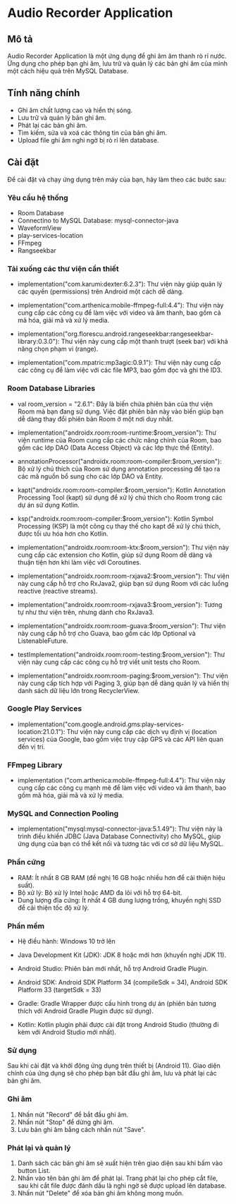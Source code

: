 # Audio Recorder Application

## Mô tả

Audio Recorder Application là một ứng dụng để ghi âm âm thanh rò rỉ nước. Ứng dụng cho phép bạn ghi âm, lưu trữ và quản lý các bản ghi âm của mình một cách hiệu quả trên MySQL Database.

## Tính năng chính

- Ghi âm chất lượng cao và hiển thị sóng.
- Lưu trữ và quản lý bản ghi âm.
- Phát lại các bản ghi âm.
- Tìm kiếm, sửa và xoá các thông tin của bản ghi âm.
- Upload file ghi âm nghi ngờ bị rò rỉ lên database.

## Cài đặt

Để cài đặt và chạy ứng dụng trên máy của bạn, hãy làm theo các bước sau:

### Yêu cầu hệ thống

- Room Database
- Connectino to MySQL Database: mysql-connector-java
- WaveformView
- play-services-location
- FFmpeg
- Rangseekbar

### Tải xuống các thư viện cần thiết 

- implementation("com.karumi:dexter:6.2.3"): Thư viện này giúp quản lý các quyền (permissions) trên Android một cách dễ dàng.

- implementation("com.arthenica:mobile-ffmpeg-full:4.4"): Thư viện này cung cấp các công cụ để làm việc với video và âm thanh, bao gồm cả mã hóa, giải mã và xử lý media.

- implementation("org.florescu.android.rangeseekbar:rangeseekbar-library:0.3.0"): Thư viện này cung cấp một thanh trượt (seek bar) với khả năng chọn phạm vi (range).

- implementation("com.mpatric:mp3agic:0.9.1"): Thư viện này cung cấp các công cụ để làm việc với các file MP3, bao gồm đọc và ghi thẻ ID3.

### Room Database Libraries
- val room_version = "2.6.1": Đây là biến chứa phiên bản của thư viện Room mà bạn đang sử dụng. Việc đặt phiên bản này vào biến giúp bạn dễ dàng thay đổi phiên bản Room ở một nơi duy nhất.

- implementation("androidx.room:room-runtime:$room_version"): Thư viện runtime của Room cung cấp các chức năng chính của Room, bao gồm các lớp DAO (Data Access Object) và các lớp thực thể (Entity).

- annotationProcessor("androidx.room:room-compiler:$room_version"): Bộ xử lý chú thích của Room sử dụng annotation processing để tạo ra các mã nguồn bổ sung cho các lớp DAO và Entity.

- kapt("androidx.room:room-compiler:$room_version"): Kotlin Annotation Processing Tool (kapt) sử dụng để xử lý chú thích cho Room trong các dự án sử dụng Kotlin.

- ksp("androidx.room:room-compiler:$room_version"): Kotlin Symbol Processing (KSP) là một công cụ thay thế cho kapt để xử lý chú thích, được tối ưu hóa hơn cho Kotlin.

- implementation("androidx.room:room-ktx:$room_version"): Thư viện này cung cấp các extension cho Kotlin, giúp sử dụng Room dễ dàng và thuận tiện hơn khi làm việc với Coroutines.

- implementation("androidx.room:room-rxjava2:$room_version"): Thư viện này cung cấp hỗ trợ cho RxJava2, giúp bạn sử dụng Room với các luồng reactive (reactive streams).

- implementation("androidx.room:room-rxjava3:$room_version"): Tương tự như thư viện trên, nhưng dành cho RxJava3.

- implementation("androidx.room:room-guava:$room_version"): Thư viện này cung cấp hỗ trợ cho Guava, bao gồm các lớp Optional và ListenableFuture.

- testImplementation("androidx.room:room-testing:$room_version"): Thư viện này cung cấp các công cụ hỗ trợ viết unit tests cho Room.

- implementation("androidx.room:room-paging:$room_version"): Thư viện này cung cấp tích hợp với Paging 3, giúp bạn dễ dàng quản lý và hiển thị danh sách dữ liệu lớn trong RecyclerView.

### Google Play Services

- implementation("com.google.android.gms:play-services-location:21.0.1"): Thư viện này cung cấp các dịch vụ định vị (location services) của Google, bao gồm việc truy cập GPS và các API liên quan đến vị trí.

### FFmpeg Library

- implementation ("com.arthenica:mobile-ffmpeg-full:4.4"): Thư viện này cung cấp các công cụ mạnh mẽ để làm việc với video và âm thanh, bao gồm mã hóa, giải mã và xử lý media.

### MySQL and Connection Pooling

- implementation("mysql:mysql-connector-java:5.1.49"): Thư viện này là trình điều khiển JDBC (Java Database Connectivity) cho MySQL, giúp ứng dụng của bạn có thể kết nối và tương tác với cơ sở dữ liệu MySQL.


### Phần cứng
- RAM: Ít nhất 8 GB RAM (đề nghị 16 GB hoặc nhiều hơn để cải thiện hiệu suất).
- Bộ xử lý: Bộ xử lý Intel hoặc AMD đa lõi với hỗ trợ 64-bit.
- Dung lượng đĩa cứng: Ít nhất 4 GB dung lượng trống, khuyến nghị SSD để cải thiện tốc độ xử lý.

### Phần mềm

- Hệ điều hành: Windows 10 trở lên

- Java Development Kit (JDK): JDK 8 hoặc mới hơn (khuyến nghị JDK 11).

- Android Studio: Phiên bản mới nhất, hỗ trợ Android Gradle Plugin.

- Android SDK: Android SDK Platform 34 (compileSdk = 34), Android SDK Platform 33 (targetSdk = 33)

- Gradle: Gradle Wrapper được cấu hình trong dự án (phiên bản tương thích với Android Gradle Plugin được sử dụng).

- Kotlin: Kotlin plugin phải được cài đặt trong Android Studio (thường đi kèm với Android Studio mới nhất).


### Sử dụng 

Sau khi cài đặt và khởi động ứng dụng trên thiết bị (Android 11). Giao diện chính của ứng dụng sẽ cho phép bạn bắt đầu ghi âm, lưu và phát lại các bản ghi âm.

### Ghi âm

1. Nhấn nút "Record" để bắt đầu ghi âm.
2. Nhấn nút "Stop" để dừng ghi âm.
3. Lưu bản ghi âm bằng cách nhấn nút "Save".

### Phát lại và quản lý

1. Danh sách các bản ghi âm sẽ xuất hiện trên giao diện sau khi bấm vào button List.
2. Nhấn vào tên bản ghi âm để phát lại. Trang phát lại cho phép cắt file, sau khi cắt file được đánh dấu là nghi ngờ sẽ được upload lên database. 
3. Nhấn nút "Delete" để xóa bản ghi âm không mong muốn.
 

